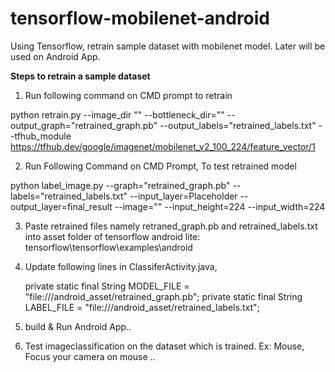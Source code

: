 # tensorflow-mobilenet-android
Using Tensorflow, retrain sample dataset with mobilenet model. Later will be used on Android App.

<b>Steps to retrain a sample dataset</b>

1. Run following command on CMD prompt to retrain 

python retrain.py --image_dir "<DatasetPath>" --bottleneck_dir="<Bottleneck Dir Path>"
--output_graph="retrained_graph.pb"
--output_labels="retrained_labels.txt"
--tfhub_module https://tfhub.dev/google/imagenet/mobilenet_v2_100_224/feature_vector/1

2. Run Following Command on CMD Prompt, To test retrained model

python label_image.py 
--graph="retrained_graph.pb"
--labels="retrained_labels.txt"
--input_layer=Placeholder --output_layer=final_result
--image="<Sample Image path From DataSet>"
--input_height=224 --input_width=224

3. Paste retrained files namely retraned_graph.pb and retrained_labels.txt into asset folder of 
    tensorflow android lite: tensorflow\tensorflow\examples\android
    
 4. Update following lines in ClassiferActivity.java,
 
    private static final String MODEL_FILE = "file:///android_asset/retrained_graph.pb";
    private static final String LABEL_FILE =   "file:///android_asset/retrained_labels.txt";

5. build & Run Android App.. 
6. Test imageclassification on the dataset which is trained.
   Ex: Mouse, Focus your camera on mouse .. 
